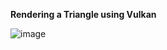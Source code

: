 
**Rendering a Triangle using Vulkan**

![image](https://github.com/user-attachments/assets/ad4d46e6-915b-4bbd-90e4-b725b9bdb70c)

